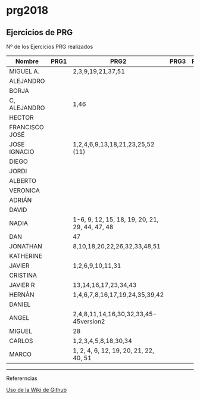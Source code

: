 # prg2018
## Ejercicios de PRG

Nº de los Ejercicios PRG realizados

| Nombre | PRG1 | PRG2 | PRG3 | PRG4 | PRG5 |
| ------ | ---- | ---- | ---- | ---- | ---- |
| MIGUEL A. |   |   2,3,9,19,21,37,51 |      |      |      |
| ALEJANDRO |  |  |  |  |  |
| BORJA |  |  |  |  |  |
| C, ALEJANDRO | |1,46  |  |  |  |
| HECTOR | |  |  |  |  |
| FRANCISCO JOSÉ |  |  |  |  |  |
| JOSE IGNACIO | |1,2,4,6,9,13,18,21,23,25,52 (11)  |  |  |  |
| DIEGO |  |  |  |  |  |
| JORDI| |  |  |  |  |
| ALBERTO |  |  |  |  ||
| VERONICA |  |  |  |  |  |
| ADRIÁN | | | |  |  |
| DAVID | |  |  |  |  |
| NADIA | | 1-6, 9, 12, 15, 18, 19, 20, 21, 29, 44, 47, 48 |  |  |  |
| DAN |  | 47 |  |  |  |
| JONATHAN |  |8,10,18,20,22,26,32,33,48,51  |  |  |  |
| KATHERINE | |  |  |  |  |
| JAVIER | | 1,2,6,9,10,11,31| |  |  |
| CRISTINA |  |    |  |  |  |
| JAVIER R| | 13,14,16,17,23,34,43 |  |  |  |
| HERNÁN | | 1,4,6,7,8,16,17,19,24,35,39,42 |  |  |  |
| DANIEL | |  |  |   | |
| ANGEL |  | 2,4,8,11,14,16,30,32,33,45-45version2 |  |  |  |
| MIGUEL |  | 28 |  |  |  |
| CARLOS |  |1,2,3,4,5,8,18,30,34 |  |  |  |
| MARCO |  |1, 2, 4, 6, 12, 19, 20, 21, 22, 40, 51  | | |

***
Refererncias

[Uso de la Wiki de Github](https://www.adictosaltrabajo.com/tutoriales/github-wiki/)
